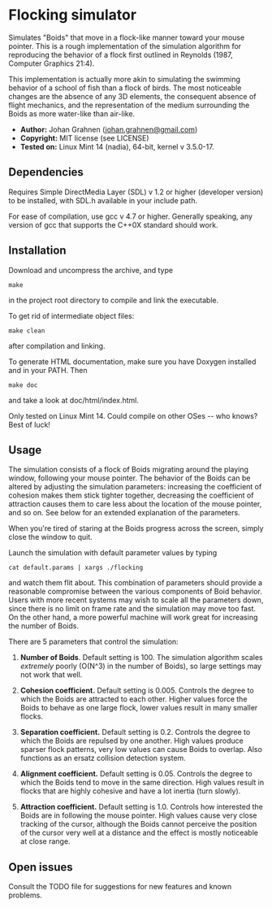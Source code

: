 Flocking simulator
==================

Simulates "Boids" that move in a flock-like manner toward your mouse pointer. 
This is a rough implementation of the simulation algorithm for reproducing the
behavior of a flock first outlined in Reynolds (1987, Computer Graphics 21:4).

This implementation is actually more akin to simulating the swimming behavior 
of a school of fish than a flock of birds. The most noticeable changes are the
absence of any 3D elements, the consequent absence of flight mechanics, and
the representation of the medium surrounding the Boids as more water-like
than air-like.

* **Author:** Johan Grahnen (johan.grahnen@gmail.com)
* **Copyright:** MIT license (see LICENSE)
* **Tested on:** Linux Mint 14 (nadia), 64-bit, kernel v 3.5.0-17.

Dependencies
------------

Requires Simple DirectMedia Layer (SDL) v 1.2 or higher (developer version)
to be installed, with SDL.h available in your include path.

For ease of compilation, use gcc v 4.7 or higher. Generally speaking, any
version of gcc that supports the C++0X standard should work.

Installation
------------

Download and uncompress the archive, and type

    make

in the project root directory to compile and link the executable.

To get rid of intermediate object files:

    make clean

after compilation and linking.

To generate HTML documentation, make sure you have Doxygen installed and in
your PATH. Then

    make doc

and take a look at doc/html/index.html.

Only tested on Linux Mint 14. Could compile on other OSes -- who knows? Best of
luck!

Usage
-----

The simulation consists of a flock of Boids migrating around the playing
window, following your mouse pointer. The behavior of the Boids can be altered
by adjusting the simulation parameters: increasing the coefficient of
cohesion makes them stick tighter together, decreasing the coefficient of
attraction causes them to care less about the location of the mouse pointer,
and so on. See below for an extended explanation of the parameters.

When you're tired of staring at the Boids progress across the screen, simply
close the window to quit.

Launch the simulation with default parameter values by typing

    cat default.params | xargs ./flocking

and watch them flit about. This combination of parameters should provide a
reasonable compromise between the various components of Boid behavior. Users
with more recent systems may wish to scale all the parameters down, since
there is no limit on frame rate and the simulation may move too fast. On the 
other hand, a more powerful machine will work great for increasing the number 
of Boids.

There are 5 parameters that control the simulation:

1. **Number of Boids**. Default setting is 100. The simulation algorithm
   scales _extremely_ poorly (O(N^3) in the number of Boids), so large settings
   may not work that well.

2. **Cohesion coefficient.** Default setting is 0.005. Controls the degree to
   which the Boids are attracted to each other. Higher values force the Boids
   to behave as one large flock, lower values result in many smaller flocks.

3. **Separation coefficient.** Default setting is 0.2. Controls the degree to
   which the Boids are repulsed by one another. High values produce sparser
   flock patterns, very low values can cause Boids to overlap. Also functions
   as an ersatz collision detection system.

4. **Alignment coefficient.** Default setting is 0.05. Controls the degree to
   which the Boids tend to move in the same direction. High values result in
   flocks that are highly cohesive and have a lot inertia (turn slowly).

5. **Attraction coefficient.** Default setting is 1.0. Controls how interested
   the Boids are in following the mouse pointer. High values cause very close
   tracking of the cursor, although the Boids cannot perceive the position of
   the cursor very well at a distance and the effect is mostly noticeable
   at close range.

Open issues
-----------

Consult the TODO file for suggestions for new features and known problems.
